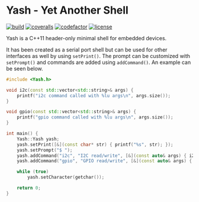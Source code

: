 # Yash - Yet Another Shell

[![build](https://github.com/bang-olufsen/yash/actions/workflows/build.yml/badge.svg)](https://github.com/bang-olufsen/yash/actions/workflows/build.yml) [![coveralls](https://coveralls.io/repos/github/bang-olufsen/yash/badge.svg?branch=main)](https://coveralls.io/github/bang-olufsen/yash?branch=main) [![codefactor](https://www.codefactor.io/repository/github/bang-olufsen/yash/badge)](https://www.codefactor.io/repository/github/bang-olufsen/yash) [![license](https://img.shields.io/badge/license-MIT_License-blue.svg?style=flat)](LICENSE)

Yash is a C++11 header-only minimal shell for embedded devices.

It has been created as a serial port shell but can be used for other interfaces as well by using `setPrint()`. The prompt can be customized with `setPrompt()` and commands are added using `addCommand()`. An example can be seen below.

```cpp
#include <Yash.h>

void i2c(const std::vector<std::string>& args) {
    printf("i2c command called with %lu args\n", args.size());
}

void gpio(const std::vector<std::string>& args) {
    printf("gpio command called with %lu args\n", args.size());
}

int main() {
    Yash::Yash yash;
    yash.setPrint([&](const char* str) { printf("%s", str); });
    yash.setPrompt("$ ");
    yash.addCommand("i2c", "I2C read/write", [&](const auto& args) { i2c(args); });
    yash.addCommand("gpio", "GPIO read/write", [&](const auto& args) { gpio(args); });

    while (true)
        yash.setCharacter(getchar());

    return 0;
}
```
